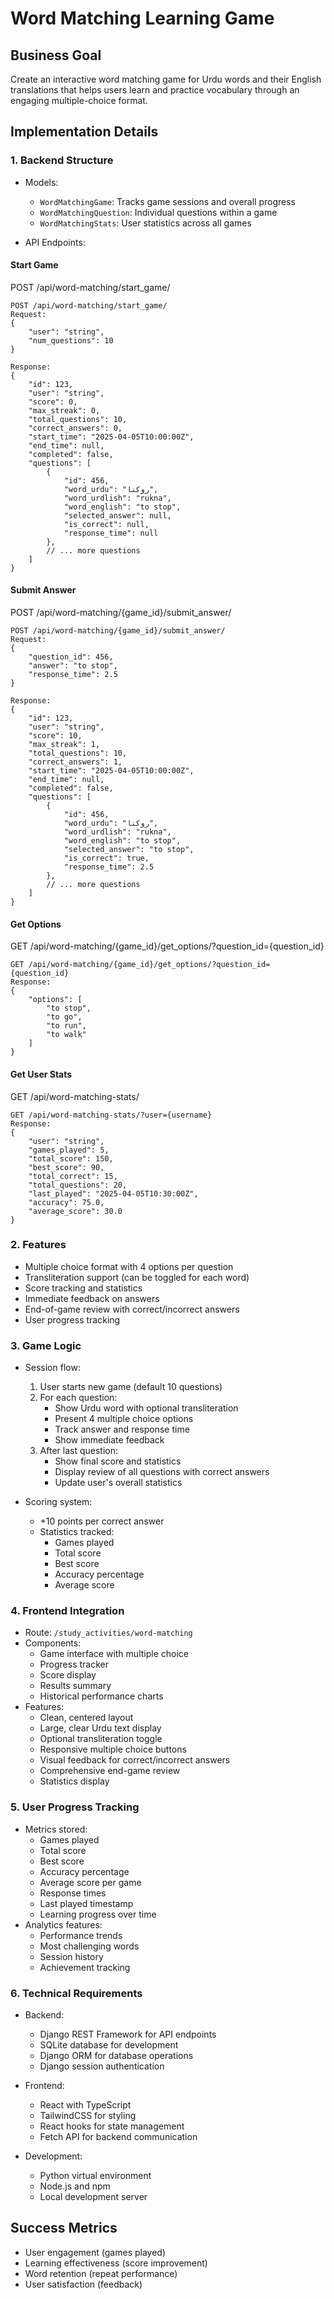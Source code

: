 # Word Matching Learning Game

## Business Goal

Create an interactive word matching game for Urdu words and their English translations that helps users learn and practice vocabulary through an engaging multiple-choice format.

## Implementation Details

### 1. Backend Structure

- Models:
  - `WordMatchingGame`: Tracks game sessions and overall progress
  - `WordMatchingQuestion`: Individual questions within a game
  - `WordMatchingStats`: User statistics across all games

- API Endpoints:

#### Start Game

POST /api/word-matching/start_game/

```http
POST /api/word-matching/start_game/
Request:
{
    "user": "string",
    "num_questions": 10
}

Response:
{
    "id": 123,
    "user": "string",
    "score": 0,
    "max_streak": 0,
    "total_questions": 10,
    "correct_answers": 0,
    "start_time": "2025-04-05T10:00:00Z",
    "end_time": null,
    "completed": false,
    "questions": [
        {
            "id": 456,
            "word_urdu": "روکنا",
            "word_urdlish": "rukna",
            "word_english": "to stop",
            "selected_answer": null,
            "is_correct": null,
            "response_time": null
        },
        // ... more questions
    ]
}
```

#### Submit Answer

POST /api/word-matching/{game_id}/submit_answer/

```http
POST /api/word-matching/{game_id}/submit_answer/
Request:
{
    "question_id": 456,
    "answer": "to stop",
    "response_time": 2.5
}

Response:
{
    "id": 123,
    "user": "string",
    "score": 10,
    "max_streak": 1,
    "total_questions": 10,
    "correct_answers": 1,
    "start_time": "2025-04-05T10:00:00Z",
    "end_time": null,
    "completed": false,
    "questions": [
        {
            "id": 456,
            "word_urdu": "روکنا",
            "word_urdlish": "rukna",
            "word_english": "to stop",
            "selected_answer": "to stop",
            "is_correct": true,
            "response_time": 2.5
        },
        // ... more questions
    ]
}
```

#### Get Options

GET /api/word-matching/{game_id}/get_options/?question_id={question_id}

```http
GET /api/word-matching/{game_id}/get_options/?question_id={question_id}
Response:
{
    "options": [
        "to stop",
        "to go",
        "to run",
        "to walk"
    ]
}
```

#### Get User Stats

GET /api/word-matching-stats/

```http
GET /api/word-matching-stats/?user={username}
Response:
{
    "user": "string",
    "games_played": 5,
    "total_score": 150,
    "best_score": 90,
    "total_correct": 15,
    "total_questions": 20,
    "last_played": "2025-04-05T10:30:00Z",
    "accuracy": 75.0,
    "average_score": 30.0
}
```

### 2. Features

- Multiple choice format with 4 options per question
- Transliteration support (can be toggled for each word)
- Score tracking and statistics
- Immediate feedback on answers
- End-of-game review with correct/incorrect answers
- User progress tracking

### 3. Game Logic

- Session flow:
  1. User starts new game (default 10 questions)
  2. For each question:
     - Show Urdu word with optional transliteration
     - Present 4 multiple choice options
     - Track answer and response time
     - Show immediate feedback
  3. After last question:
     - Show final score and statistics
     - Display review of all questions with correct answers
     - Update user's overall statistics

- Scoring system:
  - +10 points per correct answer
  - Statistics tracked:
    - Games played
    - Total score
    - Best score
    - Accuracy percentage
    - Average score

### 4. Frontend Integration

- Route: `/study_activities/word-matching`
- Components:
  - Game interface with multiple choice
  - Progress tracker
  - Score display
  - Results summary
  - Historical performance charts
- Features:
  - Clean, centered layout
  - Large, clear Urdu text display
  - Optional transliteration toggle
  - Responsive multiple choice buttons
  - Visual feedback for correct/incorrect answers
  - Comprehensive end-game review
  - Statistics display

### 5. User Progress Tracking

- Metrics stored:
  - Games played
  - Total score
  - Best score
  - Accuracy percentage
  - Average score per game
  - Response times
  - Last played timestamp
  - Learning progress over time
- Analytics features:
  - Performance trends
  - Most challenging words
  - Session history
  - Achievement tracking

### 6. Technical Requirements

- Backend:
  - Django REST Framework for API endpoints
  - SQLite database for development
  - Django ORM for database operations
  - Django session authentication

- Frontend:
  - React with TypeScript
  - TailwindCSS for styling
  - React hooks for state management
  - Fetch API for backend communication

- Development:
  - Python virtual environment
  - Node.js and npm
  - Local development server

## Success Metrics

- User engagement (games played)
- Learning effectiveness (score improvement)
- Word retention (repeat performance)
- User satisfaction (feedback)